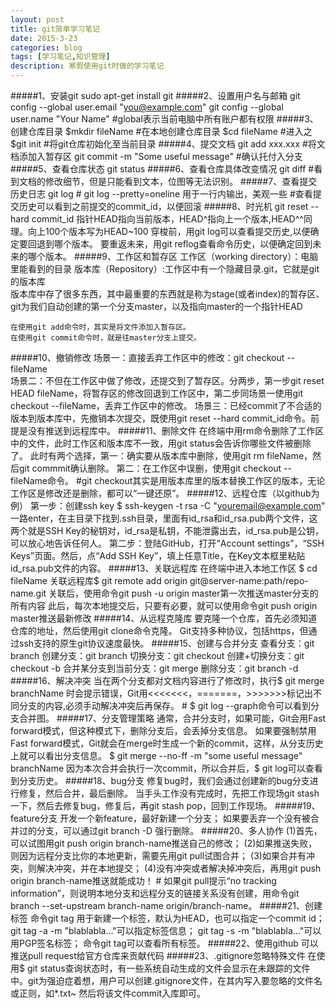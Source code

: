 ```yaml
---
layout: post
title: git简单学习笔记
date: 2015-3-23
categories: blog
tags: [学习笔记,知识管理]
description: 寒假使用git时做的学习笔记
---
```


#####1、安装git
    sudo apt-get install git
#####2、设置用户名与邮箱
	git config --global user.email "you@example.com"
	git config --global user.name "Your Name"
	#global表示当前电脑中所有账户都有权限
#####3、创建仓库目录
	$mkdir fileName		#在本地创建仓库目录
	$cd fileName		#进入之
	$git init			#将git仓库初始化至当前目录
#####4、提交文档
	git add xxx.xxx							#将文档添加入暂存区
	git commit -m "Some useful message" 	#确认托付入分支
#####5、查看仓库状态
	git status
#####6、查看仓库具体改变情况
	git diff		#看到文档的修改细节，但是只能看到文本，位图等无法识别。
#####7、查看提交历史日志
	git log 	#	git log --pretty=oneline   用于一行内输出，美观一些
	#查看提交历史可以看到之前提交的commit_id，以便回滚
#####8、时光机
	git reset --hard commit_id
	指针HEAD指向当前版本，HEAD^指向上一个版本,HEAD^^同理。向上100个版本写为HEAD~100
	穿梭前，用git log可以查看提交历史,以便确定要回退到哪个版本。
	要重返未来，用git reflog查看命令历史，以便确定回到未来的哪个版本。
#####9、工作区和暂存区
	工作区（working directory）：电脑里能看到的目录
	版本库（Repository）:工作区中有一个隐藏目录.git，它就是git的版本库	
		版本库中存了很多东西，其中最重要的东西就是称为stage(或者index)的暂存区、git为我们自动创建的第一个分支master，以及指向master的一个指针HEAD

	在使用git add命令时，其实是将文件添加入暂存区。
	在使用git commit命令时，就是往master分支上提交。
#####10、撤销修改
	场景一：直接丢弃工作区中的修改：git checkout --fileName		
	场景二：不但在工作区中做了修改，还提交到了暂存区。分两步，第一步git reset HEAD fileName，将暂存区的修改回退到工作区中，第二步同场景一使用git checkout --fileName，丢弃工作区中的修改。
	场景三：已经commit了不合适的版本到版本库中，先撤销本次提交，既使用git reset --hard commit_id命令。前提是没有推送到远程库中。
#####11、删除文件
	在终端中用rm命令删除了工作区中的文件，此时工作区和版本库不一致，用git status会告诉你哪些文件被删除了。
	此时有两个选择，第一：确实要从版本库中删除，使用git rm fileName，然后git commmit确认删除。
	第二：在工作区中误删，使用git checkout --fileName命令。	#git checkout其实是用版本库里的版本替换工作区的版本，无论工作区是修改还是删除，都可以“一键还原”。
#####12、远程仓库（以github为例）
	第一步：创建ssh key	$ ssh-keygen -t rsa -C "youremail@example.com" 一路enter，在主目录下找到.ssh目录，里面有id_rsa和id_rsa.pub两个文件，这两个就是SSH Key的秘钥对，id_rsa是私钥，不能泄露出去，id_rsa.pub是公钥，可以放心地告诉任何人。
	第二步：登陆GitHub，打开“Account settings”，“SSH Keys”页面。然后，点“Add SSH Key”，填上任意Title，在Key文本框里粘贴id_rsa.pub文件的内容。
#####13、关联远程库
	在终端中进入本地工作区 $ cd fileName
	关联远程库$ git remote add origin git@server-name:path/repo-name.git 
	关联后，使用命令git push -u origin master第一次推送master分支的所有内容
	此后，每次本地提交后，只要有必要，就可以使用命令git push origin master推送最新修改
#####14、从远程克隆库
	要克隆一个仓库，首先必须知道仓库的地址，然后使用git clone命令克隆。
	Git支持多种协议，包括https，但通过ssh支持的原生git协议速度最快。
#####15、创建与合并分支
	查看分支：git branch
	创建分支：git branch <name>
	切换分支：git checkout <name>
	创建+切换分支：git checkout -b <name>
	合并某分支到当前分支：git merge <name>
	删除分支：git branch -d <name>
#####16、解决冲突
	当在两个分支都对文档内容进行了修改时，执行$ git merge branchName 时会提示错误，Git用<<<<<<<，=======，>>>>>>>标记出不同分支的内容,必须手动解决冲突后再保存。
	# $ git log --graph命令可以看到分支合并图。
#####17、分支管理策略
	通常，合并分支时，如果可能，Git会用Fast forward模式，但这种模式下，删除分支后，会丢掉分支信息。
	如果要强制禁用Fast forward模式，Git就会在merge时生成一个新的commit，这样，从分支历史上就可以看出分支信息。
	$ git merge --no-ff -m "some useful message" branchName
	因为本次合并会执行一次commit，所以合并后，$ git log可以查看到分支历史。
#####18、bug分支
	修复bug时，我们会通过创建新的bug分支进行修复，然后合并，最后删除。
	当手头工作没有完成时，先把工作现场git stash一下，然后去修复bug，修复后，再git stash pop，回到工作现场。
#####19、feature分支
	开发一个新feature，最好新建一个分支；
	如果要丢弃一个没有被合并过的分支，可以通过git branch -D <name>强行删除。
#####20、多人协作
    (1)首先，可以试图用git push origin branch-name推送自己的修改；
    (2)如果推送失败，则因为远程分支比你的本地更新，需要先用git pull试图合并；
    (3)如果合并有冲突，则解决冲突，并在本地提交；
    (4)没有冲突或者解决掉冲突后，再用git push origin branch-name推送就能成功！
	# 如果git pull提示“no tracking information”，则说明本地分支和远程分支的链接关系没有创建，用命令git branch --set-upstream branch-name origin/branch-name。
#####21、创建标签
    命令git tag <name>用于新建一个标签，默认为HEAD，也可以指定一个commit id；
    git tag -a <tagname> -m "blablabla..."可以指定标签信息；
    git tag -s <tagname> -m "blablabla..."可以用PGP签名标签；
    命令git tag可以查看所有标签。
#####22、使用github
	可以推送pull request给官方仓库来贡献代码
#####23、.gitignore忽略特殊文件
	在使用$ git status查询状态时，有一些系统自动生成的文件会显示在未跟踪的文件中。git为强迫症着想，用户可以创建.gitignore文件，在其内写入要忽略的文件名或正则，如*.txt~
	然后将该文件commit入库即可。











